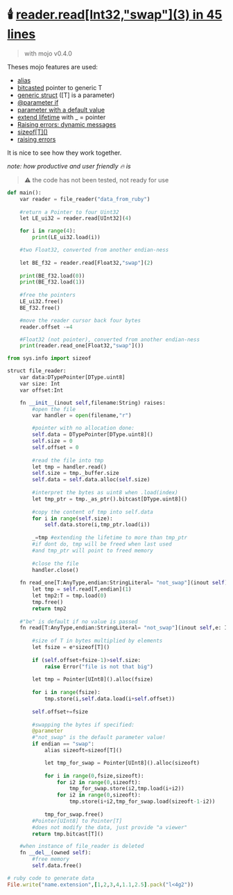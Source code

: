 # 🕯️ [reader.read\[Int32,"swap"\](3) in 45 lines]() 
> with mojo v0.4.0 

Theses mojo features are used:
- [alias](https://docs.modular.com/mojo/programming-manual.html#alias-named-parameter-expressions)
- [bitcasted](https://docs.modular.com/mojo/stdlib/memory/unsafe.html#bitcast) pointer to generic T
- [generic struct](https://docs.modular.com/mojo/programming-manual.html#defining-parameterized-types-and-functions) ([T] is a parameter)
- [@parameter if](https://docs.modular.com/mojo/programming-manual.html#powerful-compile-time-programming)
- [parameter with a default value](https://docs.modular.com/mojo/programming-manual.html#using-default-parameter-values)
- [extend lifetime](https://docs.modular.com/mojo/programming-manual.html#field-lifetimes-of-owned-arguments-in-__moveinit__-and-__del__) with _ = pointer
- [Raising errors: dynamic messages](https://docs.modular.com/mojo/changelog.html#v0.4.0-2023-10-05)
- [sizeof\[T\]()](https://docs.modular.com/mojo/stdlib/sys/info.html#sizeof) 
- [raising errors](https://docs.modular.com/mojo/stdlib/builtin/error.html)

It is nice to see how they work together.

*note: how productive and user friendly 🔥 is* 
> ⚠️ the code has not been tested, not ready for use

```python
def main():
    var reader = file_reader("data_from_ruby")
    
    #return a Pointer to four Uint32
    let LE_ui32 = reader.read[UInt32](4)

    for i in range(4):
        print(LE_ui32.load(i))

    #two Float32, converted from another endian-ness
    
    let BE_f32 = reader.read[Float32,"swap"](2)
    
    print(BE_f32.load(0))
    print(BE_f32.load(1))
    
    #free the pointers
    LE_ui32.free()
    BE_f32.free()

    #move the reader cursor back four bytes
    reader.offset -=4

    #Float32 (not pointer), converted from another endian-ness
    print(reader.read_one[Float32,"swap"]())
```



```python
from sys.info import sizeof

struct file_reader:
    var data:DTypePointer[DType.uint8]
    var size: Int
    var offset:Int

    fn __init__(inout self,filename:String) raises:
        #open the file
        var handler = open(filename,"r")

        #pointer with no allocation done:
        self.data = DTypePointer[DType.uint8]()
        self.size = 0
        self.offset = 0
        
        #read the file into tmp
        let tmp = handler.read()
        self.size = tmp._buffer.size
        self.data = self.data.alloc(self.size)
        
        #interpret the bytes as uint8 when .load(index)
        let tmp_ptr = tmp._as_ptr().bitcast[DType.uint8]()
        
        #copy the content of tmp into self.data
        for i in range(self.size):
            self.data.store(i,tmp_ptr.load(i))
        
        _=tmp #extending the lifetime to more than tmp_ptr
        #if dont do, tmp will be freed when last used
        #and tmp_ptr will point to freed memory
        
        #close the file
        handler.close()
    
    fn read_one[T:AnyType,endian:StringLiteral= "not_swap"](inout self) raises->T:
        let tmp = self.read[T,endian](1)
        let tmp2:T = tmp.load(0)
        tmp.free()
        return tmp2
    
    #"be" is default if no value is passed
    fn read[T:AnyType,endian:StringLiteral= "not_swap"](inout self,e: Int = 1) raises->Pointer[T]:
        
        #size of T in bytes multiplied by elements
        let fsize = e*sizeof[T]()
        
        if (self.offset+fsize-1)>self.size:
            raise Error("file is not that big")
        
        let tmp = Pointer[UInt8]().alloc(fsize)
        
        for i in range(fsize):
            tmp.store(i,self.data.load(i+self.offset))
        
        self.offset+=fsize
        
        #swapping the bytes if specified:
        @parameter
        #"not_swap" is the default parameter value!
        if endian == "swap":
            alias sizeoft=sizeof[T]()

            let tmp_for_swap = Pointer[UInt8]().alloc(sizeoft)
            
            for i in range(0,fsize,sizeoft):
                for i2 in range(0,sizeoft):
                    tmp_for_swap.store(i2,tmp.load(i+i2))
                for i2 in range(0,sizeoft):
                    tmp.store(i+i2,tmp_for_swap.load(sizeoft-1-i2))
            
            tmp_for_swap.free()
        #Pointer[UInt8] to Pointer[T]
        #does not modify the data, just provide "a viewer"
        return tmp.bitcast[T]()

    #when instance of file_reader is deleted
    fn __del__(owned self):
        #free memory
        self.data.free()
```
```ruby
# ruby code to generate data
File.write("name.extension",[1,2,3,4,1.1,2.5].pack("l<4g2"))
```